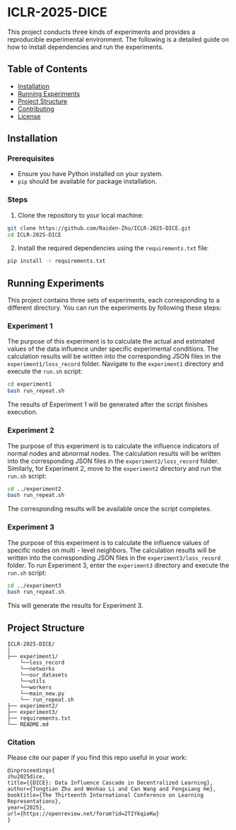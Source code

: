 # ICLR-2025-DICE

This project conducts three kinds of experiments and provides a reproducible experimental environment. The following is a detailed guide on how to install dependencies and run the experiments.

## Table of Contents
- [Installation](#installation)
- [Running Experiments](#running-experiments)
- [Project Structure](#project-structure)
- [Contributing](#contributing)
- [License](#license)

## Installation
### Prerequisites
- Ensure you have Python installed on your system.
- `pip` should be available for package installation.

### Steps
1. Clone the repository to your local machine:
```bash
git clone https://github.com/Raiden-Zhu/ICLR-2025-DICE.git
cd ICLR-2025-DICE
```
2. Install the required dependencies using the `requirements.txt` file:
```bash
pip install -r requirements.txt
```

## Running Experiments
This project contains three sets of experiments, each corresponding to a different directory. You can run the experiments by following these steps:

### Experiment 1
The purpose of this experiment is to calculate the actual and estimated values of the data influence under specific experimental conditions. The calculation results will be written into the corresponding JSON files in the `experiment1/loss_record` folder.
Navigate to the `experiment1` directory and execute the `run.sh` script:
```bash
cd experiment1
bash run_repeat.sh
```
The results of Experiment 1 will be generated after the script finishes execution.

### Experiment 2
The purpose of this experiment is to calculate the influence indicators of normal nodes and abnormal nodes. The calculation results will be written into the corresponding JSON files in the `experiment2/loss_record` folder.
Similarly, for Experiment 2, move to the `experiment2` directory and run the `run.sh` script:
```bash
cd ../experiment2
bash run_repeat.sh
```
The corresponding results will be available once the script completes.

### Experiment 3
The purpose of this experiment is to calculate the influence values of specific nodes on multi - level neighbors. The calculation results will be written into the corresponding JSON files in the `experiment3/loss_record` folder.
To run Experiment 3, enter the `experiment3` directory and execute the `run.sh` script:
```bash
cd ../experiment3
bash run_repeat.sh
```
This will generate the results for Experiment 3.

## Project Structure
```plaintext
ICLR-2025-DICE/
│
├── experiment1/
    └──loss_record
    └──networks
    └──our_datasets
    └──utils
    └──workers
    └──main_new.py
    └── run_repeat.sh
├── experiment2/
├── experiment3/
├── requirements.txt
└── README.md
```

### Citation

Please cite our paper if you find this repo useful in your work:

```
@inproceedings{
zhu2025dice,
title={{DICE}: Data Influence Cascade in Decentralized Learning},
author={Tongtian Zhu and Wenhao Li and Can Wang and Fengxiang He},
booktitle={The Thirteenth International Conference on Learning Representations},
year={2025},
url={https://openreview.net/forum?id=2TIYkqieKw}
}
```
